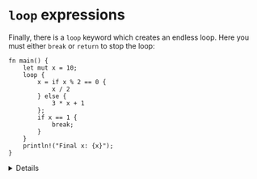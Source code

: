 # `loop` expressions

Finally, there is a `loop` keyword which creates an endless loop. Here you must
either `break` or `return` to stop the loop:

```rust,editable
fn main() {
    let mut x = 10;
    loop {
        x = if x % 2 == 0 {
            x / 2
        } else {
            3 * x + 1
        };
        if x == 1 {
            break;
        }
    }
    println!("Final x: {x}");
}
```

<details>
    
* Break the `loop` with a value `break 8` and print it out.
</details>
